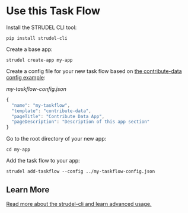 # Use this Task Flow

Install the STRUDEL CLI tool:

```
pip install strudel-cli
```

Create a base app:

```
strudel create-app my-app
```

Create a config file for your new task flow based on [the contribute-data config example](https://github.com/strudel-science/strudel-kit/blob/main/strudel-cli/CONFIGS.md#contribute-data):

_my-taskflow-config.json_
```js
{
  "name": "my-taskflow",
  "template": "contribute-data",
  "pageTitle": "Contribute Data App",
  "pageDescription": "Description of this app section"
}
```

Go to the root directory of your new app:

```
cd my-app
```

Add the task flow to your app:

```
strudel add-taskflow --config ../my-taskflow-config.json
```

## Learn More

[Read more about the strudel-cli and learn advanced usage.](https://github.com/strudel-science/strudel-kit/tree/main/strudel-cli)